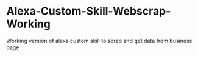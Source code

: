 # Alexa-Custom-Skill-Webscrap-Working
Working version of alexa custom skill to scrap and get data from business page
